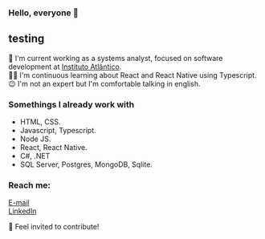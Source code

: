 ### Hello, everyone 👋
## testing 

 🔧 I'm current working as a systems analyst, focused on software development at <a href="https://www.atlantico.com.br/">Instituto Atlântico</a>.  
 👨‍💻 I'm continuous learning about React and React Native using Typescript.   
 😉 I'm not an expert but I'm comfortable talking in english.   
 
 
### Somethings I already work with
- HTML, CSS.
- Javascript, Typescript.
- Node JS. 
- React, React Native.
- C#, .NET
- SQL Server, Postgres, MongoDB, Sqlite.

### Reach me: 
 <a href="jerry.castro96@outlook.com"> E-mail </a>  
 <a href="https://www.linkedin.com/in/jerry-macedo-castro/"> LinkedIn </a>   
 
 🤘 Feel invited to contribute! 
